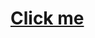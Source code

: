 # <a href="javascript:alert('XSS Attack!');">Click me</a>
</p><img src='https://in.pinterest.com/pin/932245191599758496 onchange=prompt(1)></img>
